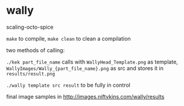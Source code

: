 wally
=====

scaling-octo-spice

```make``` to compile, ```make clean``` to clean a compilation

two methods of calling:

```./kek part_file_name``` calls with ```WallyHead_Template.png``` as template, ```WallyImages/Wally_{part_file_name}.png``` as src and stores it in ```results/result.png```

```./wally template src result``` to be fully in control

final image samples in http://images.niftykins.com/wally/results
